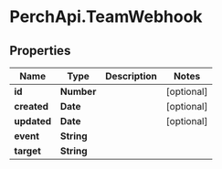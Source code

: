# PerchApi.TeamWebhook

## Properties
Name | Type | Description | Notes
------------ | ------------- | ------------- | -------------
**id** | **Number** |  | [optional] 
**created** | **Date** |  | [optional] 
**updated** | **Date** |  | [optional] 
**event** | **String** |  | 
**target** | **String** |  | 


